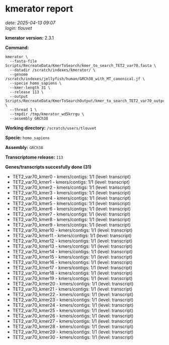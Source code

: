 # kmerator report
*date: 2025-04-13 09:07*  
*login: tlouvet*

**kmerator version:** 2.3.1

**Command:**

```
kmerator \
  --fasta-file Scripts/RecreateData/KmerToSearch/kmer_to_search_TET2_var70.fasta \
  --datadir /scratch/indexes/kmerator/ \
  --genome /scratch/indexes/jellyfish/human/GRCh38_with_MT_canonical.jf \
  --specie homo_sapiens \
  --kmer-length 31 \
  --release 113 \
  --output Scripts/RecreateData/KmerToSearchOutput/kmer_to_search_TET2_var70_output \
  --thread 1 \
  --tmpdir /tmp/kmerator_wd5krrgu \
  --assembly GRCh38
```

**Working directory:** `/scratch/users/tlouvet`

**Specie:** `homo_sapiens`

**Assembly:** `GRCh38`

**Transcriptome release:** `113`

**Genes/transcripts succesfully done (31)**

- TET2_var70_kmer0 - kmers/contigs: 1/1 (level: transcript)
- TET2_var70_kmer1 - kmers/contigs: 1/1 (level: transcript)
- TET2_var70_kmer2 - kmers/contigs: 1/1 (level: transcript)
- TET2_var70_kmer3 - kmers/contigs: 1/1 (level: transcript)
- TET2_var70_kmer4 - kmers/contigs: 1/1 (level: transcript)
- TET2_var70_kmer5 - kmers/contigs: 1/1 (level: transcript)
- TET2_var70_kmer6 - kmers/contigs: 1/1 (level: transcript)
- TET2_var70_kmer7 - kmers/contigs: 1/1 (level: transcript)
- TET2_var70_kmer8 - kmers/contigs: 1/1 (level: transcript)
- TET2_var70_kmer9 - kmers/contigs: 1/1 (level: transcript)
- TET2_var70_kmer10 - kmers/contigs: 1/1 (level: transcript)
- TET2_var70_kmer11 - kmers/contigs: 1/1 (level: transcript)
- TET2_var70_kmer12 - kmers/contigs: 1/1 (level: transcript)
- TET2_var70_kmer13 - kmers/contigs: 1/1 (level: transcript)
- TET2_var70_kmer14 - kmers/contigs: 1/1 (level: transcript)
- TET2_var70_kmer15 - kmers/contigs: 1/1 (level: transcript)
- TET2_var70_kmer16 - kmers/contigs: 1/1 (level: transcript)
- TET2_var70_kmer17 - kmers/contigs: 1/1 (level: transcript)
- TET2_var70_kmer18 - kmers/contigs: 1/1 (level: transcript)
- TET2_var70_kmer19 - kmers/contigs: 1/1 (level: transcript)
- TET2_var70_kmer20 - kmers/contigs: 1/1 (level: transcript)
- TET2_var70_kmer21 - kmers/contigs: 1/1 (level: transcript)
- TET2_var70_kmer22 - kmers/contigs: 1/1 (level: transcript)
- TET2_var70_kmer23 - kmers/contigs: 1/1 (level: transcript)
- TET2_var70_kmer24 - kmers/contigs: 1/1 (level: transcript)
- TET2_var70_kmer25 - kmers/contigs: 1/1 (level: transcript)
- TET2_var70_kmer26 - kmers/contigs: 1/1 (level: transcript)
- TET2_var70_kmer27 - kmers/contigs: 1/1 (level: transcript)
- TET2_var70_kmer28 - kmers/contigs: 1/1 (level: transcript)
- TET2_var70_kmer29 - kmers/contigs: 1/1 (level: transcript)
- TET2_var70_kmer30 - kmers/contigs: 1/1 (level: transcript)
